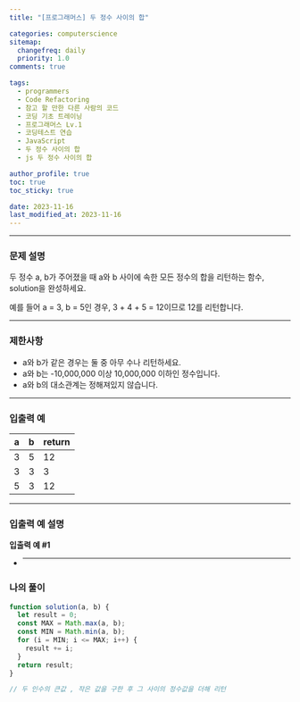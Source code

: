 ```yaml
---
title: "[프로그래머스] 두 정수 사이의 합"

categories: computerscience
sitemap:
  changefreq: daily
  priority: 1.0
comments: true

tags:
  - programmers
  - Code Refactoring
  - 참고 할 만한 다른 사람의 코드
  - 코딩 기초 트레이닝
  - 프로그래머스 Lv.1
  - 코딩테스트 연습
  - JavaScript
  - 두 정수 사이의 합
  - js 두 정수 사이의 합

author_profile: true
toc: true
toc_sticky: true

date: 2023-11-16
last_modified_at: 2023-11-16
---
```


---

### 문제 설명

두 정수 a, b가 주어졌을 때 a와 b 사이에 속한 모든 정수의 합을 리턴하는 함수, solution을 완성하세요.

예를 들어 a = 3, b = 5인 경우, 3 + 4 + 5 = 12이므로 12를 리턴합니다.

---

### 제한사항

- a와 b가 같은 경우는 둘 중 아무 수나 리턴하세요.
- a와 b는 -10,000,000 이상 10,000,000 이하인 정수입니다.
- a와 b의 대소관계는 정해져있지 않습니다.

---

### 입출력 예

| a   | b   | return |
| --- | --- | ------ |
| 3   | 5   | 12     |
| 3   | 3   | 3      |
| 5   | 3   | 12     |

---

### 입출력 예 설명

**입출력 예 #1**

- ***

### 나의 풀이

```jsx
function solution(a, b) {
  let result = 0;
  const MAX = Math.max(a, b);
  const MIN = Math.min(a, b);
  for (i = MIN; i <= MAX; i++) {
    result += i;
  }
  return result;
}

// 두 인수의 큰값 , 작은 값을 구한 후 그 사이의 정수값을 더해 리턴
```
